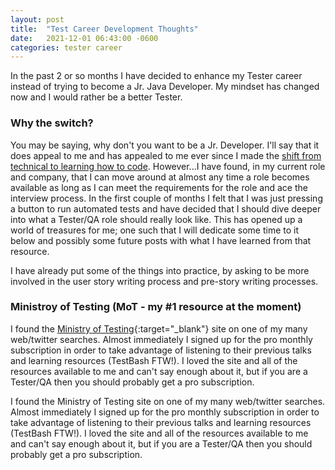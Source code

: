 ```yaml
---
layout: post
title:  "Test Career Development Thoughts"
date:   2021-12-01 06:43:00 -0600
categories: tester career
---
```

In the past 2 or so months I have decided to enhance my Tester career instead of trying to become a Jr. Java Developer.  My mindset has changed now and I would rather be a better Tester.

### Why the switch? ###

You may be saying, why don't you want to be a Jr. Developer.  I'll say that it does appeal to me and has appealed to me ever since I made the [shift from technical to learning how to code](/about-me).  However...I have found, in my current role and company, that I can move around at almost any time a role becomes available as long as I can meet the requirements for the role and ace the interview process.  In the first couple of months I felt that I was just pressing a button to run automated tests and have decided that I should dive deeper into what a Tester/QA role should really look like.  This has opened up a world of treasures for me; one such that I will dedicate some time to it below and possibly some future posts with what I have learned from that resource.

I have already put some of the things into practice, by asking to be more involved in the user story writing process and pre-story writing processes.

### Ministroy of Testing (MoT - my #1 resource at the moment) ###

I found the [Ministry of Testing](https://www.ministryoftesting.com){:target="_blank"} site on one of my many web/twitter searches.  Almost immediately I signed up for the pro monthly subscription in order to take advantage of listening to their previous talks and learning resources (TestBash FTW!).  I loved the site and all of the resources available to me and can't say enough about it, but if you are a Tester/QA then you should probably get a pro subscription.

I found the Ministry of Testing site on one of my many web/twitter searches.  Almost immediately I signed up for the pro monthly subscription in order to take advantage of listening to their previous talks and learning resources (TestBash FTW!).  I loved the site and all of the resources available to me and can't say enough about it, but if you are a Tester/QA then you should probably get a pro subscription.
